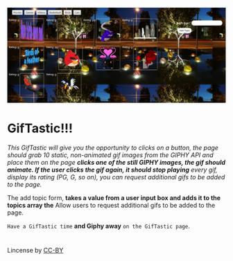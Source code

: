 <a href="https://fpinder.github.io/GifTastic/"><img src="https://github.com/fpinder/GifTastic/blob/master/assests/images/Capture.JPG" alt="GifTastic"></a>

# GifTastic!!!


*This GifTastic will give you the opportunity to clicks on a button, the page should grab 10 static, non-animated gif images from the GIPHY API and place them on the page **clicks one of the still GIPHY images, the gif should animate. If the user clicks the gif again, it should stop playing** every gif, display its rating (PG, G, so on), you can request additional gifs to be added to the page.* 

The add topic form, **takes a value from a user input box and adds it to the topics array the** Allow users to request additional gifs to be added to the page.

`Have a GifTastic time` **and Giphy away** `on the GifTastic page`.

#
Lincense by <a href="https://creativecommons.org/licenses/by/3.0/" rel="nofollow">CC-BY</a>
